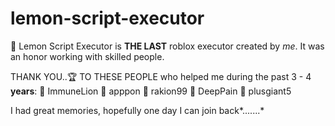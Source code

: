 # lemon-script-executor

🍋 Lemon Script Executor is **THE LAST** roblox executor created by *me*. It was an honor working with skilled people.

THANK YOU..🏆 TO THESE PEOPLE who helped me during the past 3 - 4 **years**:
📌 ImmuneLion
📌 apppon
📌 rakion99
📌 DeepPain
📌 plusgiant5

I had great memories, hopefully one day I can join back*.......*
